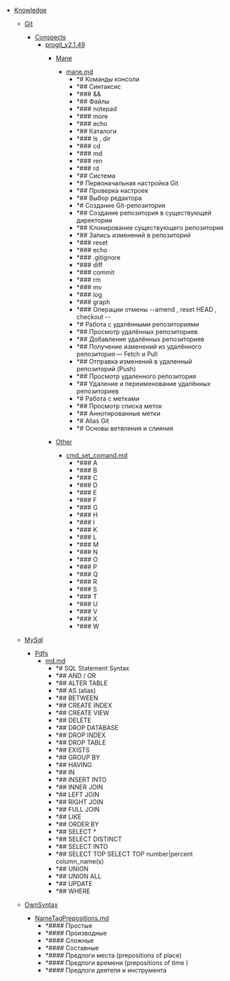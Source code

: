 - <a href = "E:\Node_projects\Node_Way\Education\src\Knowledge\cat.Knowledge\dir.Knowledge.md">Knowledge</a>
    - <a href = "E:\Node_projects\Node_Way\Education\src\Knowledge\Git\cat.Git\dir.Git.md">Git</a>
        - <a href = "E:\Node_projects\Node_Way\Education\src\Knowledge\Git\Conspects\cat.Conspects\dir.Conspects.md">Conspects</a>
            - <a href = "E:\Node_projects\Node_Way\Education\src\Knowledge\Git\Conspects\progit_v2.1.49\cat.progit_v2.1.49\dir.progit_v2.1.49.md">progit_v2.1.49</a>
                - <a href = "E:\Node_projects\Node_Way\Education\src\Knowledge\Git\Conspects\progit_v2.1.49\Mane\cat.Mane\dir.Mane.md">Mane</a>
                    - <a href = "E:\Node_projects\Node_Way\Education\src\Knowledge\Git\Conspects\progit_v2.1.49\Mane\mane.md">mane.md</a>
                        - *# Команды консоли
                        - *## Синтаксис
                        - *### &&
                        - *## Файлы
                        - *### notepad
                        - *### more
                        - *### echo
                        - *## Каталоги
                        - *### ls , dir
                        - *### cd
                        - *### md
                        - *### ren
                        - *### rd
                        - *## Система
                        - *# Первоначальная настройка Git
                        - *## Проверка настроек
                        - *## Выбор редактора
                        - *# Создание Git-репозитория
                        - *## Создание репозитория в существующей директории
                        - *## Клонирование существующего репозитория
                        - *## Запись изменений в репозиторий
                        - *### reset 
                        - *### echo
                        - *### .gitignore
                        - *### diff
                        - *### commit
                        - *### rm
                        - *###  mv
                        - *### log
                        - *### graph
                        - *### Операции отмены --amend , reset HEAD  , checkout -- 
                        - *# Работа с удалёнными репозиториями
                        - *## Просмотр удалённых репозиториев
                        - *## Добавление удалённых репозиториев
                        - *## Получение изменений из удалённого репозитория — Fetch и Pull
                        - *## Отправка изменений в удаленный репозиторий (Push)
                        - *## Просмотр удаленного репозитория
                        - *## Удаление и переименование удалённых репозиториев
                        - *# Работа с метками
                        - *## Просмотр списка меток
                        - *## Аннотированные метки
                        - *# Alias Git
                        - *# Основы ветвления и слияния
                
                - <a href = "E:\Node_projects\Node_Way\Education\src\Knowledge\Git\Conspects\progit_v2.1.49\Other\cat.Other\dir.Other.md">Other</a>
                    - <a href = "E:\Node_projects\Node_Way\Education\src\Knowledge\Git\Conspects\progit_v2.1.49\Other\cmd_set_comand.md">cmd_set_comand.md</a>
                        - *### A
                        - *###  B
                        - *###  C
                        - *###  D
                        - *###  E
                        - *###  F
                        - *###  G
                        - *###  H
                        - *###  I
                        - *###  K
                        - *###  L
                        - *###  M
                        - *###  N
                        - *###  O
                        - *###  P
                        - *###  Q
                        - *###  R
                        - *###  S
                        - *###  T
                        - *### U
                        - *###  V
                        - *###  X
                        - *###  W
                
            
        
    
    - <a href = "E:\Node_projects\Node_Way\Education\src\Knowledge\MySql\cat.MySql\dir.MySql.md">MySql</a>
        - <a href = "E:\Node_projects\Node_Way\Education\src\Knowledge\MySql\Pdfs\cat.Pdfs\dir.Pdfs.md">Pdfs</a>
            - <a href = "E:\Node_projects\Node_Way\Education\src\Knowledge\MySql\Pdfs\md.md">md.md</a>
                - *# SQL Statement	Syntax
                - *## AND / OR
                - *## ALTER TABLE
                - *## AS (alias)
                - *## BETWEEN
                - *## CREATE INDEX
                - *## CREATE VIEW
                - *## DELETE	
                - *## DROP DATABASE
                - *## DROP INDEX
                - *## DROP TABLE
                - *## EXISTS
                - *## GROUP BY
                - *## HAVING
                - *## IN
                - *## INSERT INTO
                - *## INNER JOIN
                - *## LEFT JOIN
                - *## RIGHT JOIN
                - *## FULL JOIN
                - *## LIKE
                - *## ORDER BY	
                - *## SELECT *	
                - *## SELECT DISTINCT
                - *## SELECT INTO
                - *## SELECT TOP	SELECT TOP number|percent column_name(s)
                - *## UNION	
                - *## UNION ALL
                - *## UPDATE
                - *## WHERE
        
    
    - <a href = "E:\Node_projects\Node_Way\Education\src\Knowledge\OwnSyntax\cat.OwnSyntax\dir.OwnSyntax.md">OwnSyntax</a>
        - <a href = "E:\Node_projects\Node_Way\Education\src\Knowledge\OwnSyntax\NameTagPrepositions.md">NameTagPrepositions.md</a>
            - *#### Простые
            - *#### Производные
            - *#### Сложные
            - *#### Составные
            - *#### Предлоги места (prepositions of place)
            - *#### Предлоги времени (prepositions of time )
            - *#### Предлоги деятеля и инструмента
    
